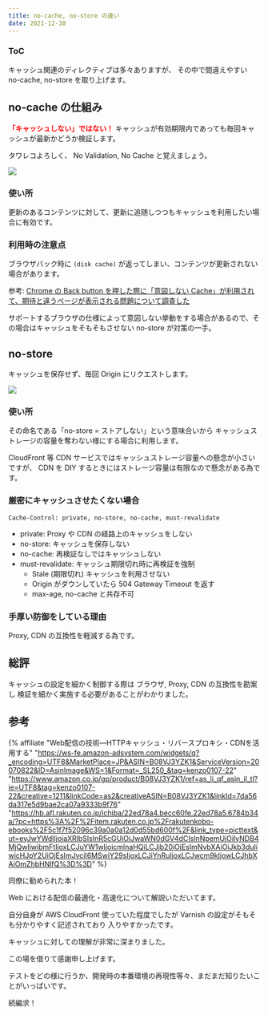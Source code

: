 ```yaml
---
title: no-cache, no-store の違い
date: 2021-12-30
---
```


<div class="toc">
<div class="toc-content">
<h3 class="menu-label">ToC</h3>
<!-- toc -->
</div>
</div>

<!-- more -->

キャッシュ関連のディレクティブは多々ありますが、
その中で間違えやすい no-cache, no-store を取り上げます。

## no-cache の仕組み

**<font color="red">「キャッシュしない」ではない！</font>**
キャッシュが有効期限内であっても毎回キャッシュが最新かどうか検証します。

タワレコよろしく、
No Validation, No Cache
と覚えましょう。

![](https://i.imgur.com/c3MFmbk.png)



### 使い所

更新のあるコンテンツに対して、更新に追随しつつもキャッシュを利用したい場合に有効です。

### 利用時の注意点

ブラウザバック時に `(disk cache)` が返ってしまい、コンテンツが更新されない場合があります。

参考: [Chrome の Back button を押した際に「意図しない Cache」が利用されて、期待と違うページが表示される問題について調査した](https://south37.hatenablog.com/entry/2021/01/11/Chrome_%E3%81%AE_Back_button_%E3%82%92%E6%8A%BC%E3%81%97%E3%81%9F%E9%9A%9B%E3%81%AB%E3%80%8C%E6%84%8F%E5%9B%B3%E3%81%97%E3%81%AA%E3%81%84_Cache%E3%80%8D%E3%81%8C%E5%88%A9%E7%94%A8%E3%81%95%E3%82%8C)

サポートするブラウザの仕様によって意図しない挙動をする場合があるので、その場合はキャッシュをそもそもさせない no-store が対策の一手。

## no-store

キャッシュを保存せず、毎回 Origin にリクエストします。

![](https://i.imgur.com/QmQK5Q5.png)

### 使い所

その命名である「no-store = ストアしない」という意味合いから
キャッシュストレージの容量を奪わない様にする場合に利用します。

CloudFront 等 CDN サービスではキャッシュストレージ容量への懸念が小さいですが、
CDN を DIY するときにはストレージ容量は有限なので懸念がある為です。

### 厳密にキャッシュさせたくない場合

```
Cache-Control: private, no-store, no-cache, must-revalidate
```

* private: Proxy や CDN の経路上のキャッシュをしない
* no-store: キャッシュを保存しない
* no-cache: 再検証なしではキャッシュしない
* must-revalidate: キャッシュ期限切れ時に再検証を強制
    * Stale (期限切れ) キャッシュを利用させない
    * Origin がダウンしていたら 504 Gateway Timeout を返す
    * max-age, no-cache と共存不可

### 手厚い防御をしている理由

Proxy, CDN の互換性を軽減する為です。


## 総評

キャッシュの設定を細かく制御する際は
ブラウザ, Proxy, CDN の互換性を勘案し
検証を細かく実施する必要があることがわかりました。

## 参考

{% affiliate "Web配信の技術―HTTPキャッシュ・リバースプロキシ・CDNを活用する" "https://ws-fe.amazon-adsystem.com/widgets/q?_encoding=UTF8&MarketPlace=JP&ASIN=B08VJ3YZK1&ServiceVersion=20070822&ID=AsinImage&WS=1&Format=_SL250_&tag=kenzo0107-22" "https://www.amazon.co.jp/gp/product/B08VJ3YZK1/ref=as_li_qf_asin_il_tl?ie=UTF8&tag=kenzo0107-22&creative=1211&linkCode=as2&creativeASIN=B08VJ3YZK1&linkId=7da56da317e5d9bae2ca07a9333b9f76" "https://hb.afl.rakuten.co.jp/ichiba/22ed78a4.becc60fe.22ed78a5.6784b34a/?pc=https%3A%2F%2Fitem.rakuten.co.jp%2Frakutenkobo-ebooks%2F5c1f7f52096c39a0a0a12d0d55bd600f%2F&link_type=picttext&ut=eyJwYWdlIjoiaXRlbSIsInR5cGUiOiJwaWN0dGV4dCIsInNpemUiOiIyNDB4MjQwIiwibmFtIjoxLCJuYW1wIjoicmlnaHQiLCJjb20iOjEsImNvbXAiOiJkb3duIiwicHJpY2UiOjEsImJvciI6MSwiY29sIjoxLCJiYnRuIjoxLCJwcm9kIjowLCJhbXAiOmZhbHNlfQ%3D%3D" %}


同僚に勧められた本！

Web における配信の最適化・高速化について解説いただいてます。

自分自身が AWS CloudFront 使っていた程度でしたが
Varnish の設定がそもそも分かりやすく記述されており
入りやすかったです。

キャッシュに対しての理解が非常に深まりました。

この場を借りて感謝申し上げます。

テストをどの様に行うか、開発時の本番環境の再現性等々、まだまだ知りたいことがいっぱいです。

続編求！
